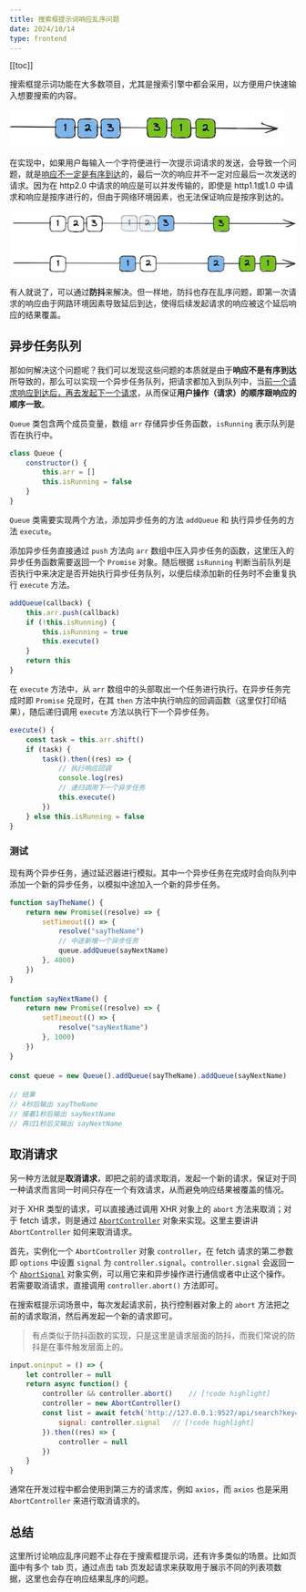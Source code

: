 ```yaml
---
title: 搜索框提示词响应乱序问题
date: 2024/10/14
type: frontend
---
```


[[toc]]

搜索框提示词功能在大多数项目，尤其是搜索引擎中都会采用，以方便用户快速输入想要搜索的内容。

![20241014130737](./20241014130737.png)

在实现中，如果用户每输入一个字符便进行一次提示词请求的发送，会导致一个问题，就是<u>响应不一定是有序到达</u>的，最后一次的响应并不一定对应最后一次发送的请求。因为在 http2.0 中请求的响应是可以并发传输的，即使是 http1.1或1.0 中请求和响应是按序进行的，但由于网络环境因素，也无法保证响应是按序到达的。

![20241014130819](./20241014130819.png)

有人就说了，可以通过**防抖**来解决。但一样地，防抖也存在乱序问题，即第一次请求的响应由于网路环境因素导致延后到达，使得后续发起请求的响应被这个延后响应的结果覆盖。

## 异步任务队列

那如何解决这个问题呢？我们可以发现这些问题的本质就是由于**响应不是有序到达**所导致的，那么可以实现一个异步任务队列，把请求都加入到队列中，当<u>前一个请求响应到达后，再去发起下一个请求</u>，从而保证**用户操作（请求）的顺序跟响应的顺序一致**。

`Queue` 类包含两个成员变量，数组 `arr` 存储异步任务函数，`isRunning` 表示队列是否在执行中。

```js
class Queue {
    constructor() {
        this.arr = []
        this.isRunning = false
    }
}
```

`Queue` 类需要实现两个方法，添加异步任务的方法 `addQueue` 和 执行异步任务的方法 `execute`。

添加异步任务直接通过 `push` 方法向 `arr` 数组中压入异步任务的函数，这里压入的异步任务函数需要返回一个 `Promise` 对象。随后根据 `isRunning` 判断当前队列是否执行中来决定是否开始执行异步任务队列，以便后续添加新的任务时不会重复执行 `execute` 方法。

```js
addQueue(callback) {
    this.arr.push(callback)
    if (!this.isRunning) {
        this.isRunning = true
        this.execute()
    }
    return this
}
```

在 `execute` 方法中，从 `arr` 数组中的头部取出一个任务进行执行。在异步任务完成时即 `Promise` 兑现时，在其 `then` 方法中执行响应的回调函数（这里仅打印结果），随后递归调用 `execute` 方法以执行下一个异步任务。

```js
execute() {
    const task = this.arr.shift()
    if (task) {
        task().then((res) => {
            // 执行响应回调
            console.log(res)
            // 递归调用下一个异步任务
            this.execute()
        })
    } else this.isRunning = false
}
```

### 测试

现有两个异步任务，通过延迟器进行模拟。其中一个异步任务在完成时会向队列中添加一个新的异步任务，以模拟中途加入一个新的异步任务。

```js
function sayTheName() {
    return new Promise((resolve) => {
        setTimeout(() => {
            resolve("sayTheName")
            // 中途新增一个异步任务
            queue.addQueue(sayNextName)
        }, 4000)
    })
}

function sayNextName() {
    return new Promise((resolve) => {
        setTimeout(() => {
            resolve("sayNextName")
        }, 1000)
    })
}

const queue = new Queue().addQueue(sayTheName).addQueue(sayNextName)

// 结果
// 4秒后输出 sayTheName
// 接着1秒后输出 sayNextName
// 再过1秒后又输出 sayNextName
```

## 取消请求

另一种方法就是**取消请求**，即把之前的请求取消，发起一个新的请求，保证对于同一种请求而言同一时间只存在一个有效请求，从而避免响应结果被覆盖的情况。

对于 XHR 类型的请求，可以直接通过调用 XHR 对象上的 `abort` 方法来取消；对于 fetch 请求，则是通过 [`AbortController`](https://developer.mozilla.org/zh-CN/docs/Web/API/AbortController) 对象来实现。这里主要讲讲 `AbortController` 如何来取消请求。

首先，实例化一个 `AbortController` 对象 `controller`，在 fetch 请求的第二参数即 `options` 中设置 `signal` 为 `controller.signal`。`controller.signal` 会返回一个 [`AbortSignal`](https://developer.mozilla.org/zh-CN/docs/Web/API/AbortSignal) 对象实例，可以用它来和异步操作进行通信或者中止这个操作。若需要取消请求，直接调用 `controller.abort()` 方法即可。

在搜索框提示词场景中，每次发起请求前，执行控制器对象上的 `abort` 方法把之前的请求取消，然后再发起一个新的请求即可。

> 有点类似于防抖函数的实现，只是这里是请求层面的防抖，而我们常说的防抖是在事件触发层面上的。

```js
input.oninput = () => {
    let controller = null
    return async function() {
        controller && controller.abort()	// [!code highlight]
        controller = new AbortController()
        const list = await fetch('http://127.0.0.1:9527/api/search?key=' + input.value, {
            signal: controller.signal	// [!code highlight]
        }).then((res) => {
            controller = null
        })
    }
}
```

通常在开发过程中都会使用到第三方的请求库，例如 `axios`，而 `axios` 也是采用 `AbortController` 来进行取消请求的。

## 总结

这里所讨论响应乱序问题不止存在于搜索框提示词，还有许多类似的场景。比如页面中有多个 tab 页，通过点击 tab 页发起请求来获取用于展示不同的列表项数据，这里也会存在响应结果乱序的问题。